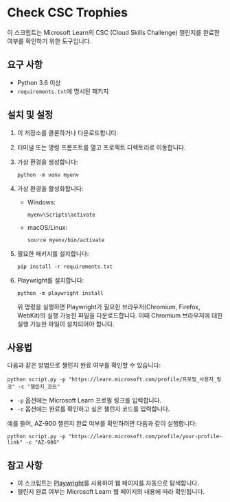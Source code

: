 # Check CSC Trophies

이 스크립트는 Microsoft Learn의 CSC (Cloud Skills Challenge) 챌린지를 완료한 여부를 확인하기 위한 도구입니다.

## 요구 사항

- Python 3.6 이상
- `requirements.txt`에 명시된 패키지

## 설치 및 설정

1. 이 저장소를 클론하거나 다운로드합니다.

2. 터미널 또는 명령 프롬프트를 열고 프로젝트 디렉토리로 이동합니다.

3. 가상 환경을 생성합니다:

   ```shell
   python -m venv myenv
   ```

4. 가상 환경을 활성화합니다:

   - Windows:

     ```shell
     myenv\Scripts\activate
     ```

   - macOS/Linux:

     ```shell
     source myenv/bin/activate
     ```

5. 필요한 패키지를 설치합니다:

   ```shell
   pip install -r requirements.txt
   ```

6. Playwright를 설치합니다:

   ```shell
   python -m playwright install
   ```

   위 명령을 실행하면 Playwright가 필요한 브라우저(Chromium, Firefox, WebKit)의 실행 가능한 파일을 다운로드합니다. 이때 Chromium 브라우저에 대한 실행 가능한 파일이 설치되어야 합니다.

## 사용법

다음과 같은 방법으로 챌린지 완료 여부를 확인할 수 있습니다:

```shell
python script.py -p "https://learn.microsoft.com/profile/프로필_사용자_링크" -c "챌린지_코드"
```

- `-p` 옵션에는 Microsoft Learn 프로필 링크를 입력합니다.
- `-c` 옵션에는 완료를 확인하고 싶은 챌린지 코드를 입력합니다.

예를 들어, AZ-900 챌린지 완료 여부를 확인하려면 다음과 같이 실행합니다:

```shell
python script.py -p "https://learn.microsoft.com/profile/your-profile-link" -c "AZ-900"
```

## 참고 사항

- 이 스크립트는 [Playwright](https://playwright.dev/)를 사용하여 웹 페이지를 자동으로 탐색합니다.
- 챌린지 완료 여부는 Microsoft Learn 웹 페이지의 내용에 따라 확인됩니다.
